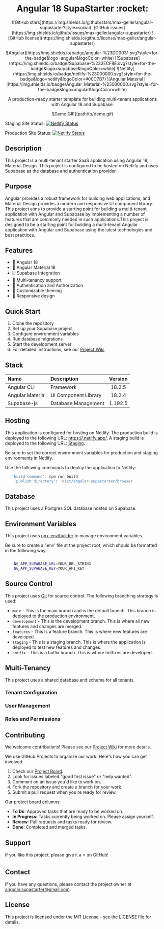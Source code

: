 <h1 align="center">
  Angular 18 SupaStarter :rocket:
</h1>

<p align="center">
![GitHub stars](https://img.shields.io/github/stars/max-geller/angular-supastarter?style=social)
![GitHub issues](https://img.shields.io/github/issues/max-geller/angular-supastarter)
![GitHub license](https://img.shields.io/github/license/max-geller/angular-supastarter)
</p>
<p align="center">
![Angular](https://img.shields.io/badge/angular-%23DD0031.svg?style=for-the-badge&logo=angular&logoColor=white)
![Supabase](https://img.shields.io/badge/Supabase-%233ECF8E.svg?style=for-the-badge&logo=supabase&logoColor=white)
![Netlify](https://img.shields.io/badge/netlify-%23000000.svg?style=for-the-badge&logo=netlify&logoColor=#00C7B7)
![Angular Material](https://img.shields.io/badge/Angular_Material-%23000000.svg?style=for-the-badge&logo=angular&logoColor=white)


<p align="center">
A production-ready starter template for building multi-tenant applications with Angular 18 and Supabase.
</p>

<p align="center">
![Demo GIF](path/to/demo.gif)
</p>

Staging Site Status:
[![Netlify Status](https://api.netlify.com/api/v1/badges/733bf693-71a2-4080-99e6-a4742f883749/deploy-status)](https://app.netlify.com/sites/angular-supastarter-staging/deploys)

Production Site Status:
[![Netlify Status](https://api.netlify.com/api/v1/badges/a1317dfb-d375-47ab-8a9c-ab3120fc8b3d/deploy-status)](https://app.netlify.com/sites/angular-supastarter/deploys)

## Description

This project is a multi-tenant starter SaaS application using Angular 18, Material Design. This project is configured to be hosted on Netlify and uses Supabase as the database and authentication provider.

## Purpose

Angular provides a robust framework for building web applications, and Material Design provides a modern and responsive UI component library. This project aims to provide a starting point for building a multi-tenant application with Angular and Supabase by implementing a number of features that are commonly needed in such applications.This project is designed to be a starting point for building a multi-tenant Angular application with Angular and Supabase using the latest technologies and best practices.

## Features

- 🚀 Angular 18
- 🎨 Angular Material 18
- 🗄️ Supabase Integration
- 👥 Multi-tenancy support
- 🔐 Authentication and Authorization
- 🎨 Customizable theming
- 📱 Responsive design

## Quick Start

1. Clone the repository
2. Set up your Supabase project
3. Configure environment variables
4. Run database migrations
5. Start the development server
6. For detailed instructions, see our [Project Wiki](https://github.com/max-geller/angular-supastarter/wiki).

## Stack

| Name             | Description          | Version |
| :--------------- | :------------------- | :-----: |
| Angular CLI      | Framework            | 18.2.5  |
| Angular Material | UI Component Library | 18.2.4  |
| Supabase-js      | Database Management  | 1.192.5 |

## Hosting

This application is configured for hosting on Netlify.
The production build is deployed to the following URL: [https://.netlify.app/](https://.netlify.app/).
A staging build is deployed to the following URL: [Staging](https://angular-18-staging.netlify.app/).

Be sure to set the correct environment variables for production and staging environments in Netlify.

Use the following commands to deploy the application to Netlify:

```bash
   'build command': npm run build
    'publish directory': 'dist/angular-supastarter/browser
```

## Database

This project uses a Postgres SQL database hosted on Supabase.

## Environment Variables

This project uses [ngx-env/builder](https://www.npmjs.com/package/@ngx-env/builder) to manage environment variables.

Be sure to create a '.env' file at the project root, which should be formatted in the following way:

```bash

    NG_APP_SUPABASE_URL=YOUR_URL_STRING
    NG_APP_SUPABASE_KEY=YOUR_API_KEY

```

## Source Control

This project uses [Git](https://git-scm.com/) for source control. The following branching strategy is used:

- `main` - This is the main branch and is the default branch. This branch is deployed to the production environment.
- `development` - This is the development branch. This is where all new features and changes are merged.
- `features` - This is a feature branch. This is where new features are developed.
- `staging` - This is a staging branch. This is where the application is deployed to test new features and changes.
- `hotfix` - This is a hotfix branch. This is where hotfixes are developed.

## Multi-Tenancy

This project uses a shared database and schema for all tenants.

### Tenant Configuration

### User Management

### Roles and Permissions

## Contributing

We welcome contributions! Please see our [Project Wiki](https://github.com/max-geller/angular-supastarter/wiki) for more details.

We use GitHub Projects to organize our work. Here's how you can get involved:

1. Check our [Project Board](<(https://github.com/users/max-geller/projects/40/views/1)>).
2. Look for issues labeled "good first issue" or "help wanted".
3. Comment on an issue you'd like to work on.
4. Fork the repository and create a branch for your work.
5. Submit a pull request when you're ready for review.

Our project board columns:

- **To Do**: Approved tasks that are ready to be worked on.
- **In Progress**: Tasks currently being worked on. Please assign yourself.
- **Review**: Pull requests and tasks ready for review.
- **Done**: Completed and merged tasks.

## Support

If you like this project, please give it a ⭐️ on GitHub!

## Contact

If you have any questions, please contact the project owner at [angular.supastarter@gmail.com](mailto:angular.supastarter@gmail.com).

## License

This project is licensed under the MIT License - see the [LICENSE](LICENSE) file for details.
